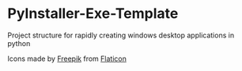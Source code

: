 # PyInstaller-Exe-Template

Project structure for rapidly creating windows desktop applications in python

Icons made by [Freepik](https://www.freepik.com) from [Flaticon](https://www.flaticon.com/)
